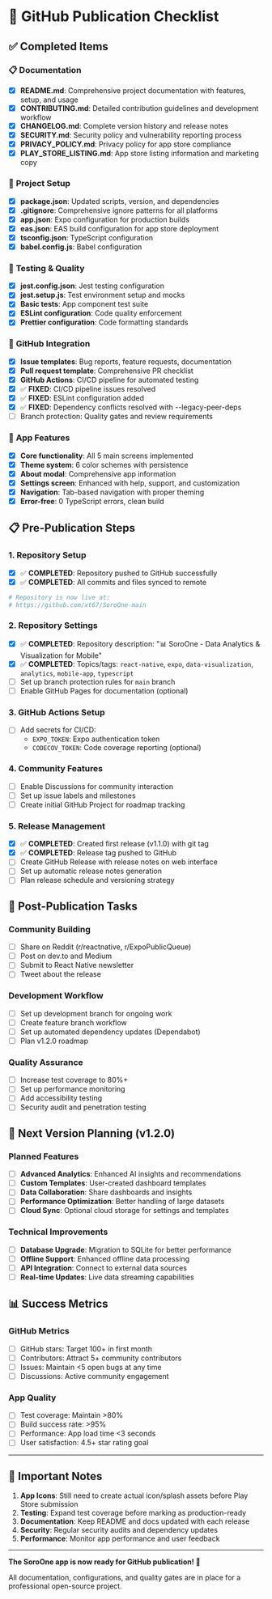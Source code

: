 # 🚀 GitHub Publication Checklist

## ✅ Completed Items

### 📋 **Documentation**
- [x] **README.md**: Comprehensive project documentation with features, setup, and usage
- [x] **CONTRIBUTING.md**: Detailed contribution guidelines and development workflow
- [x] **CHANGELOG.md**: Complete version history and release notes
- [x] **SECURITY.md**: Security policy and vulnerability reporting process
- [x] **PRIVACY_POLICY.md**: Privacy policy for app store compliance
- [x] **PLAY_STORE_LISTING.md**: App store listing information and marketing copy

### 🔧 **Project Setup**
- [x] **package.json**: Updated scripts, version, and dependencies
- [x] **.gitignore**: Comprehensive ignore patterns for all platforms
- [x] **app.json**: Expo configuration for production builds
- [x] **eas.json**: EAS build configuration for app store deployment
- [x] **tsconfig.json**: TypeScript configuration
- [x] **babel.config.js**: Babel configuration

### 🧪 **Testing & Quality**
- [x] **jest.config.json**: Jest testing configuration
- [x] **jest.setup.js**: Test environment setup and mocks
- [x] **Basic tests**: App component test suite
- [x] **ESLint configuration**: Code quality enforcement
- [x] **Prettier configuration**: Code formatting standards

### 🤖 **GitHub Integration**
- [x] **Issue templates**: Bug reports, feature requests, documentation
- [x] **Pull request template**: Comprehensive PR checklist
- [x] **GitHub Actions**: CI/CD pipeline for automated testing
- [x] ✅ **FIXED**: CI/CD pipeline issues resolved
- [x] ✅ **FIXED**: ESLint configuration added
- [x] ✅ **FIXED**: Dependency conflicts resolved with --legacy-peer-deps
- [ ] Branch protection: Quality gates and review requirements

### 📱 **App Features**
- [x] **Core functionality**: All 5 main screens implemented
- [x] **Theme system**: 6 color schemes with persistence
- [x] **About modal**: Comprehensive app information
- [x] **Settings screen**: Enhanced with help, support, and customization
- [x] **Navigation**: Tab-based navigation with proper theming
- [x] **Error-free**: 0 TypeScript errors, clean build

## 📋 **Pre-Publication Steps**

### 1. **Repository Setup**
- [x] ✅ **COMPLETED**: Repository pushed to GitHub successfully
- [x] ✅ **COMPLETED**: All commits and files synced to remote
```bash
# Repository is now live at:
# https://github.com/xt67/SoroOne-main
```

### 2. **Repository Settings**
- [x] ✅ **COMPLETED**: Repository description: "📊 SoroOne - Data Analytics & Visualization for Mobile"
- [x] ✅ **COMPLETED**: Topics/tags: `react-native`, `expo`, `data-visualization`, `analytics`, `mobile-app`, `typescript`
- [ ] Set up branch protection rules for `main` branch
- [ ] Enable GitHub Pages for documentation (optional)

### 3. **GitHub Actions Setup**
- [ ] Add secrets for CI/CD:
  - `EXPO_TOKEN`: Expo authentication token
  - `CODECOV_TOKEN`: Code coverage reporting (optional)

### 4. **Community Features**
- [ ] Enable Discussions for community interaction
- [ ] Set up issue labels and milestones
- [ ] Create initial GitHub Project for roadmap tracking

### 5. **Release Management**
- [x] ✅ **COMPLETED**: Created first release (v1.1.0) with git tag
- [x] ✅ **COMPLETED**: Release tag pushed to GitHub
- [ ] Create GitHub Release with release notes on web interface
- [ ] Set up automatic release notes generation
- [ ] Plan release schedule and versioning strategy

## 🎯 **Post-Publication Tasks**

### **Community Building**
- [ ] Share on Reddit (r/reactnative, r/ExpoPublicQueue)
- [ ] Post on dev.to and Medium
- [ ] Submit to React Native newsletter
- [ ] Tweet about the release

### **Development Workflow**
- [ ] Set up development branch for ongoing work
- [ ] Create feature branch workflow
- [ ] Set up automated dependency updates (Dependabot)
- [ ] Plan v1.2.0 roadmap

### **Quality Assurance**
- [ ] Increase test coverage to 80%+
- [ ] Set up performance monitoring
- [ ] Add accessibility testing
- [ ] Security audit and penetration testing

## 🔄 **Next Version Planning (v1.2.0)**

### **Planned Features**
- [ ] **Advanced Analytics**: Enhanced AI insights and recommendations
- [ ] **Custom Templates**: User-created dashboard templates
- [ ] **Data Collaboration**: Share dashboards and insights
- [ ] **Performance Optimization**: Better handling of large datasets
- [ ] **Cloud Sync**: Optional cloud storage for settings and templates

### **Technical Improvements**
- [ ] **Database Upgrade**: Migration to SQLite for better performance
- [ ] **Offline Support**: Enhanced offline data processing
- [ ] **API Integration**: Connect to external data sources
- [ ] **Real-time Updates**: Live data streaming capabilities

## 📊 **Success Metrics**

### **GitHub Metrics**
- [ ] GitHub stars: Target 100+ in first month
- [ ] Contributors: Attract 5+ community contributors
- [ ] Issues: Maintain <5 open bugs at any time
- [ ] Discussions: Active community engagement

### **App Quality**
- [ ] Test coverage: Maintain >80%
- [ ] Build success rate: >95%
- [ ] Performance: App load time <3 seconds
- [ ] User satisfaction: 4.5+ star rating goal

---

## 🚨 **Important Notes**

1. **App Icons**: Still need to create actual icon/splash assets before Play Store submission
2. **Testing**: Expand test coverage before marking as production-ready
3. **Documentation**: Keep README and docs updated with each release
4. **Security**: Regular security audits and dependency updates
5. **Performance**: Monitor app performance and user feedback

---

**The SoroOne app is now ready for GitHub publication! 🎉**

All documentation, configurations, and quality gates are in place for a professional open-source project.
